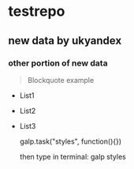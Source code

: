 # testrepo

## new data by ukyandex

### other portion of new data

> Blockquote example

- List1
- List2
- List3

    galp.task("styles", function(){})
    
    then type in terminal: galp styles
